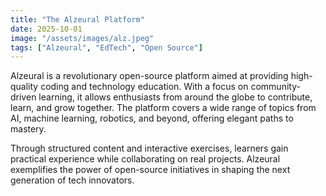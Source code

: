 ```yaml
---
title: "The Alzeural Platform"
date: 2025-10-01
image: "/assets/images/alz.jpeg"
tags: ["Alzeural", "EdTech", "Open Source"]
---
```


Alzeural is a revolutionary open-source platform aimed at providing high-quality coding and technology education. With a focus on community-driven learning, it allows enthusiasts from around the globe to contribute, learn, and grow together. The platform covers a wide range of topics from AI, machine learning, robotics, and beyond, offering elegant paths to mastery.

Through structured content and interactive exercises, learners gain practical experience while collaborating on real projects. Alzeural exemplifies the power of open-source initiatives in shaping the next generation of tech innovators.
